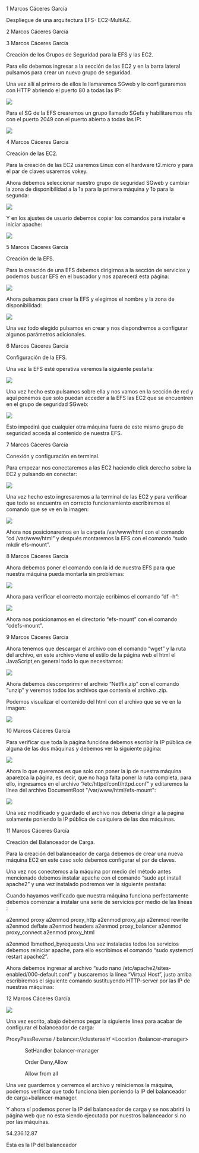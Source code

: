 ﻿1  Marcos Cáceres García 

Despliegue de una arquitectura EFS- EC2-MultiAZ. 

2  Marcos Cáceres García 

3  Marcos Cáceres García 

Creación de los Grupos de Seguridad para la EFS y las EC2. 

Para ello debemos ingresar a la sección de las EC2 y en la barra lateral pulsamos para crear un nuevo grupo de seguridad. 

Una vez allí al primero de ellos le llamaremos SGweb y lo configuraremos con HTTP abriendo el puerto 80 a todas las IP: 

![](Aspose.Words.f2f5dc65-86c1-4f57-a90b-e26679aac793.001.jpeg)

Para el SG de la EFS crearemos un grupo llamado SGefs y habilitaremos nfs con el puerto 2049 con el puerto abierto a todas las IP: 

![](Aspose.Words.f2f5dc65-86c1-4f57-a90b-e26679aac793.002.jpeg)

4  Marcos Cáceres García 

Creación de las EC2. 

Para la creación de las EC2 usaremos Linux con el hardware t2.micro y para el par de claves usaremos vokey. 

Ahora debemos seleccionar nuestro grupo de seguridad SGweb y cambiar la zona de disponibilidad a la 1a para la primera máquina y 1b para la segunda: 

![](Aspose.Words.f2f5dc65-86c1-4f57-a90b-e26679aac793.003.jpeg)

Y en los ajustes de usuario debemos copiar los comandos para instalar e iniciar apache: 

![](Aspose.Words.f2f5dc65-86c1-4f57-a90b-e26679aac793.004.jpeg)

5  Marcos Cáceres García 

Creación de la EFS. 

Para la creación de una EFS debemos dirigirnos a la sección de servicios y podemos buscar EFS en el buscador y nos aparecerá esta página: 

![](Aspose.Words.f2f5dc65-86c1-4f57-a90b-e26679aac793.005.jpeg)

Ahora pulsamos para crear la EFS y elegimos el nombre y la zona de disponibilidad: 

![](Aspose.Words.f2f5dc65-86c1-4f57-a90b-e26679aac793.006.jpeg)

Una vez todo elegido pulsamos en crear y  nos dispondremos a configurar algunos parámetros adicionales. 

6  Marcos Cáceres García 

Configuración de la EFS. 

Una vez la EFS esté operativa veremos la siguiente pestaña: 

![](Aspose.Words.f2f5dc65-86c1-4f57-a90b-e26679aac793.007.jpeg)

Una vez hecho esto pulsamos sobre ella y nos vamos en la sección de red y aquí ponemos que solo puedan acceder a la EFS las EC2 que se encuentren en el grupo de seguridad SGweb: 

![](Aspose.Words.f2f5dc65-86c1-4f57-a90b-e26679aac793.008.jpeg)

Esto impedirá que cualquier otra máquina fuera de este mismo grupo de seguridad acceda al contenido de nuestra EFS. 

7  Marcos Cáceres García 

Conexión y configuración en terminal. 

Para empezar nos conectaremos a las EC2 haciendo click derecho sobre la EC2 y pulsando en conectar: 

![](Aspose.Words.f2f5dc65-86c1-4f57-a90b-e26679aac793.009.jpeg)

Una vez hecho esto ingresaremos a la terminal de las EC2 y para verificar que todo se encuentra en correcto funcionamiento escribiremos el comando que se ve en la imagen: 

![](Aspose.Words.f2f5dc65-86c1-4f57-a90b-e26679aac793.010.jpeg)

Ahora nos posicionaremos en la carpeta /var/www/html con el comando “cd /var/www/html” y después montaremos la EFS con el comando “sudo mkdir efs-mount”. 

8  Marcos Cáceres García 

Ahora debemos poner el comando con la id de nuestra EFS para que nuestra máquina pueda montarla sin problemas: 

![](Aspose.Words.f2f5dc65-86c1-4f57-a90b-e26679aac793.011.jpeg)

Ahora para verificar el correcto montaje ecribimos el comando “df -h”: 

![](Aspose.Words.f2f5dc65-86c1-4f57-a90b-e26679aac793.012.jpeg)

Ahora nos posicionamos en el directorio “efs-mount” con el comando “cdefs-mount”. 

9  Marcos Cáceres García 

Ahora tenemos que descargar el archivo con el comando “wget” y la ruta del archivo, en este archivo viene el estilo de la página web el html el JavaScript,en general todo lo que necesitamos: 

![](Aspose.Words.f2f5dc65-86c1-4f57-a90b-e26679aac793.013.jpeg)

Ahora debemos descomprirmir el archvio “Netflix.zip” con el comando “unzip” y veremos  todos los archivos que contenía el archivo .zip. 

Podemos visualizar el contenido del html con el archivo que se ve en la imagen: 

![](Aspose.Words.f2f5dc65-86c1-4f57-a90b-e26679aac793.014.jpeg)

10  Marcos Cáceres García 

Para verificar que toda la página funcióna debemos escribir la IP pública de alguna de las dos máquinas y debemos ver la siguiente página: 

![](Aspose.Words.f2f5dc65-86c1-4f57-a90b-e26679aac793.015.jpeg)

Ahora lo que queremos es que solo con poner la ip de nuestra máquina aparezca la página, es decir, que no haga falta poner la ruta completa, para ello, ingresamos en el archivo “/etc/httpd/conf/httpd.conf” y editaremos la línea del archivo DocumentRoot "/var/www/html/efs-mount": 

![](Aspose.Words.f2f5dc65-86c1-4f57-a90b-e26679aac793.016.jpeg)

Una vez modificado y guardado el archivo nos debería dirigir a la página solamente poniendo la IP pública de cualquiera de las dos máquinas. 

11  Marcos Cáceres García 

Creación del Balanceador de Carga. 

Para la creación del balanceador de carga debemos de crear una nueva máquina EC2 en este caso solo debemos configurar el par de claves. 

Una vez nos conectemos a la máquina por medio del método antes mencionado debemos instalar apache con el comando “sudo apt install apache2” y una vez instalado podremos ver la siguiente pestaña: 

Cuando hayamos verificado que nuestra máquina funciona perfectamente debemos comenzar a instalar una serie de servicios por medio de las líneas :  

a2enmod proxy a2enmod proxy\_http a2enmod proxy\_ajp a2enmod rewrite a2enmod deflate a2enmod headers a2enmod proxy\_balancer a2enmod proxy\_connect a2enmod proxy\_html 

a2enmod lbmethod\_byrequests Una vez instaladas todos los servicios debemos reiniciar apache, para ello escribimos el comando “sudo systemctl restart apache2”. 

Ahora debemos ingresar al archivo “sudo nano /etc/apache2/sites-enabled/000-default.conf” y buscaremos la línea “Virtual Host”, justo arriba escribiremos el siguiente comando sustituyendo HTTP-server por las IP de nuestras máquinas: 

12  Marcos Cáceres García 

![](Aspose.Words.f2f5dc65-86c1-4f57-a90b-e26679aac793.017.jpeg)

Una vez escrito, abajo debemos pegar la siguiente línea para acabar de configurar el balanceador de carga: 

ProxyPassReverse / balancer://clusterasir/ <Location /balancer-manager> 

`       `SetHandler balancer-manager 

`       `Order Deny,Allow 

`       `Allow from all 

</Location> 

Una vez guardemos y cerremos el archivo y reiniciemos la máquina, podemos verificar que todo funciona bien poniendo la IP del balanceador de carga+balancer-manager. 

Y ahora sí podemos poner la IP del balanceador de carga y se nos abrirá la página web que no esta siendo ejecutada por nuestros balanceador si no por las máquinas. 

54.236.12.87

Esta es la IP del balanceador
